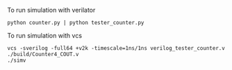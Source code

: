 To run simulation with verilator
```
python counter.py | python tester_counter.py
```

To run simulation with vcs
```
vcs -sverilog -full64 +v2k -timescale=1ns/1ns verilog_tester_counter.v ./build/Counter4_COUT.v
./simv
```
